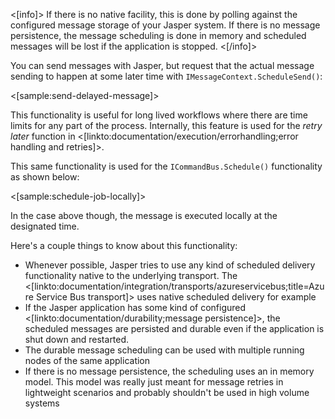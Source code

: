 <!--title:Scheduled Message Delivery and Execution-->

<[info]>
 If there is no native facility,
this is done by polling against the configured message storage of your Jasper system. If there is no message persistence, the message scheduling is done in memory and scheduled messages will be lost if the application is stopped.
<[/info]>

You can send messages with Jasper, but request that the actual message sending to happen at some later time with `IMessageContext.ScheduleSend()`:

<[sample:send-delayed-message]>


This functionality is useful for long lived workflows where there are time limits for any part of the process. Internally, this feature is used for the *retry later* function in <[linkto:documentation/execution/errorhandling;error handling and retries]>. 

This same functionality is used for the `ICommandBus.Schedule()` functionality as shown below:

<[sample:schedule-job-locally]>

In the case above though, the message is executed locally at the designated time.

Here's a couple things to know about this functionality:

* Whenever possible, Jasper tries to use any kind of scheduled delivery functionality native to the underlying transport. The <[linkto:documentation/integration/transports/azureservicebus;title=Azure Service Bus transport]> uses native scheduled delivery for example
* If the Jasper application has some kind of configured <[linkto:documentation/durability;message persistence]>, the scheduled messages are persisted and durable even if the application is shut down and restarted. 
* The durable message scheduling can be used with multiple running nodes of the same application
* If there is no message persistence, the scheduling uses an in memory model. This model was really just meant for message retries in lightweight scenarios and probably shouldn't be used in high volume systems



